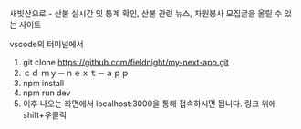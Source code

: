 새빛산으로 - 산불 실시간 및 통계 확인, 산불 관련 뉴스, 자원봉사 모집글을 올릴 수 있는 사이트

vscode의 터미널에서 
1. git clone https://github.com/fieldnight/my-next-app.git
2. ｃｄ ｍｙ－ｎｅｘｔ－ａｐｐ
3. npm install
4. npm run dev
5. 이후 나오는 화면에서 localhost:3000을 통해 접속하시면 됩니다. 링크 위에 shift+우클릭 
